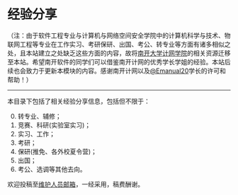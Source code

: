 # 经验分享

（注：由于软件工程专业与计算机与网络空间安全学院中的计算机科学与技术、物联网工程等专业在工作实习、考研保研、出国、考公、转专业等方面有诸多相似之处，且本站建立之处缺乏这些方面的内容，故将[南开大学计网学院](https://nkucs.icu)的相关资源迁移至本站。希望南开软件的同学们可以借鉴南开计网的优秀学长学姐的经验。本站后续也会致力于更新本模块的内容。感谢南开计网以及[@Emanual20](https://github.com/Emanual20)学长的许可和帮助！）

------

本目录下包括了相关经验分享信息，包括但不限于：

0. 转专业、辅修；
1. 竞赛、科研(实验室实习)；
2. 实习、工作；
3. 考研；
4. 保研(推免、各外校夏令营)；
5. 出国；
6. 考公、选调等其他去向。

欢迎投稿至[维护人员邮箱](mailto:emanual20@foxmail.com)，一经采用，稿费酬谢。